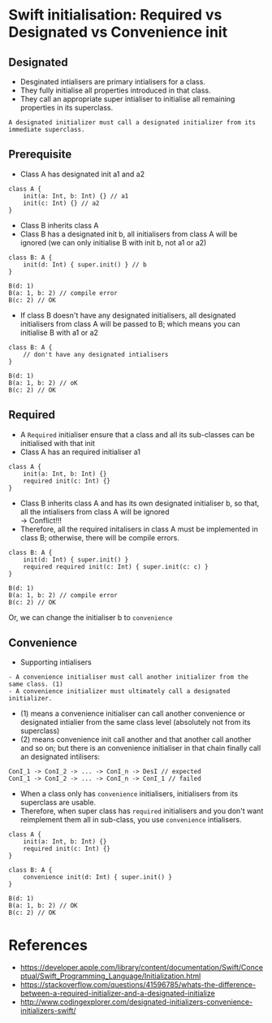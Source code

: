 # Swift initialisation: Required vs Designated vs Convenience init

## Designated
- Desginated intialisers are primary intialisers for a class.
- They fully initialise all properties introduced in that class.
- They call an appropriate super intialiser to initialise all remaining properties in its superclass.

```
A designated initializer must call a designated initializer from its immediate superclass.
```

## Prerequisite
- Class A has designated init a1 and a2

```
class A {
	init(a: Int, b: Int) {} // a1
	init(c: Int) {} // a2
}
```

- Class B inherits class A
- Class B has a designated init b, all initialisers from class A will be ignored (we can only initialise B with init b, not a1 or a2)

```
class B: A {
	init(d: Int) { super.init() } // b
}

B(d: 1)
B(a: 1, b: 2) // compile error
B(c: 2) // OK
```

- If class B doesn't have any designated initialisers, all designated initialisers from class A will be passed to B; which means you can initialise B with a1 or a2

```
class B: A {
	// don't have any designated intialisers
}

B(d: 1)
B(a: 1, b: 2) // oK
B(c: 2) // OK
```


## Required
- A `Required` initialiser ensure that a class and all its sub-classes can be initialised with that init
- Class A has an required initialiser a1

```
class A {
	init(a: Int, b: Int) {}
	required init(c: Int) {}
}
```

- Class B inherits class A and has its own designated initialiser b, so that, all the intialisers from class A will be ignored</br>
-> Conflict!!!
- Therefore, all the required initalisers in class A must be implemented in class B; otherwise, there will be compile errors.

```
class B: A {
	init(d: Int) { super.init() }
	required required init(c: Int) { super.init(c: c) }
}

B(d: 1)
B(a: 1, b: 2) // compile error
B(c: 2) // OK
```

Or, we can change the initialiser b to `convenience`

## Convenience
- Supporting intialisers

```
- A convenience initialiser must call another initializer from the same class. (1)
- A convenience initializer must ultimately call a designated initializer.
```
- (1) means a convenience initialiser can call another convenience or designated intialier from the same class level (absolutely not from its superclass)
- (2) means convenience init call another and that another call another and so on; but there is an convenience initialiser in that chain finally call an designated intilisers:

```
ConI_1 -> ConI_2 -> ... -> ConI_n -> DesI // expected
ConI_1 -> ConI_2 -> ... -> ConI_n -> ConI_1 // failed
```

- When a class only has `convenience` initialisers, initialisers from its superclass are usable.
- Therefore, when super class has `required` initialisers and you don't want reimplement them all in sub-class, you use `convenience` intialisers.

```
class A {
	init(a: Int, b: Int) {}
	required init(c: Int) {}
}

class B: A {
	convenience init(d: Int) { super.init() }
}

B(d: 1)
B(a: 1, b: 2) // OK
B(c: 2) // OK
```

# References
- https://developer.apple.com/library/content/documentation/Swift/Conceptual/Swift_Programming_Language/Initialization.html
- https://stackoverflow.com/questions/41596785/whats-the-difference-between-a-required-initializer-and-a-designated-initialize
- http://www.codingexplorer.com/designated-initializers-convenience-initializers-swift/
